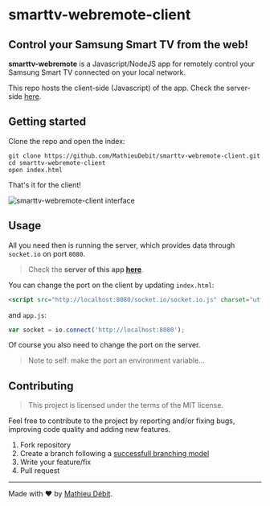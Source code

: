 # smarttv-webremote-client
## Control your Samsung Smart TV from the web!

**smarttv-webremote** is a Javascript/NodeJS app for remotely control your Samsung Smart TV connected on your local network.

This repo hosts the client-side (Javascript) of the app. Check the server-side [here](https://www.github.com/MathieuDebit/smarttv-webremote).


## Getting started

Clone the repo and open the index:

```shell
git clone https://github.com/MathieuDebit/smarttv-webremote-client.git
cd smarttv-webremote-client
open index.html
```

That's it for the client!

![smarttv-webremote-client interface](http://i.imgur.com/ltkDR9b.jpg)


## Usage

All you need then is running the server, which provides data through `socket.io` on port `8080`.


> Check the **server of this app [here](https://www.github.com/MathieuDebit/smarttv-webremote)**.

You can change the port on the client by updating `index.html`:

```html
<script src="http://localhost:8080/socket.io/socket.io.js" charset="utf-8"></script>
```

and `app.js`:
```javascript
var socket = io.connect('http://localhost:8080');
```

Of course you also need to change the port on the server.

> Note to self: make the port an environment variable...

## Contributing

> This project is licensed under the terms of the MIT license.

Feel free to contribute to the project by reporting and/or fixing bugs, improving code quality and adding new features.

1. Fork repository
2. Create a branch following a [successfull branching model](http://nvie.com/posts/a-successful-git-branching-model/)
3. Write your feature/fix
4. Pull request

---
Made with ♥ by [Mathieu Débit](http://www.twitter.com/MathieuDebit).
